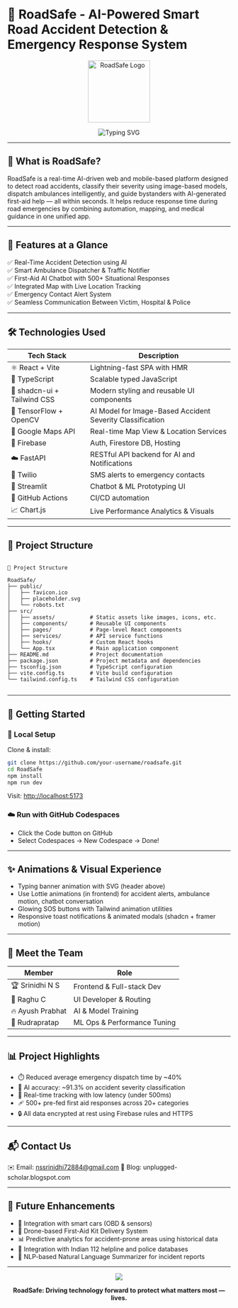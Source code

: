 # 🚦 RoadSafe - AI-Powered Smart Road Accident Detection & Emergency Response System

<p align="center">
  <img src="[2d635424-7b95-42ab-9770-2ac7fb0c5fb0.png](https://github.com/Srinidhi-070/RoadSafe/blob/main/public/lovable-uploads/babc7f96-a784-4583-bc62-5b6f7f92da8b.png?raw=true)" alt="RoadSafe Logo" width="140"/>
</p>

<p align="center">
  <img src="https://readme-typing-svg.herokuapp.com?font=Fira+Code&size=24&pause=1000&color=F763D7&center=true&vCenter=true&width=1000&lines=Empowering+Emergency+Response+with+AI;Real-time+Accident+Detection+and+Dispatch;Faster+Rescue+Means+More+Lives+Saved" alt="Typing SVG" />
</p>

---

## 🧠 What is RoadSafe?
RoadSafe is a real-time AI-driven web and mobile-based platform designed to detect road accidents, classify their severity using image-based models, dispatch ambulances intelligently, and guide bystanders with AI-generated first-aid help — all within seconds. It helps reduce response time during road emergencies by combining automation, mapping, and medical guidance in one unified app.

---

## 🎯 Features at a Glance
✅ Real-Time Accident Detection using AI  
✅ Smart Ambulance Dispatcher & Traffic Notifier  
✅ First-Aid AI Chatbot with 500+ Situational Responses  
✅ Integrated Map with Live Location Tracking  
✅ Emergency Contact Alert System  
✅ Seamless Communication Between Victim, Hospital & Police  

---

## 🛠️ Technologies Used
| Tech Stack              | Description                                |
|--------------------------|--------------------------------------------|
| ⚛️ React + Vite           | Lightning-fast SPA with HMR                 |
| 🔷 TypeScript             | Scalable typed JavaScript                  |
| 🎨 shadcn-ui + Tailwind CSS | Modern styling and reusable UI components  |
| 🧠 TensorFlow + OpenCV    | AI Model for Image-Based Accident Severity Classification |
| 📡 Google Maps API        | Real-time Map View & Location Services      |
| 🧬 Firebase               | Auth, Firestore DB, Hosting                |
| ☁️ FastAPI                | RESTful API backend for AI and Notifications |
| 💬 Twilio                 | SMS alerts to emergency contacts           |
| 🧠 Streamlit              | Chatbot & ML Prototyping UI                |
| 🐙 GitHub Actions         | CI/CD automation                           |
| 📈 Chart.js               | Live Performance Analytics & Visuals       |

---

## 📂 Project Structure
```

📂 Project Structure

RoadSafe/
├── public/
│   ├── favicon.ico
│   ├── placeholder.svg
│   └── robots.txt
├── src/
│   ├── assets/           # Static assets like images, icons, etc.
│   ├── components/       # Reusable UI components
│   ├── pages/            # Page-level React components
│   ├── services/         # API service functions
│   ├── hooks/            # Custom React hooks
│   └── App.tsx           # Main application component
├── README.md             # Project documentation
├── package.json          # Project metadata and dependencies
├── tsconfig.json         # TypeScript configuration
├── vite.config.ts        # Vite build configuration
└── tailwind.config.ts    # Tailwind CSS configuration


````

---

## 🚀 Getting Started

### 🔧 Local Setup
Clone & install:
```bash
git clone https://github.com/your-username/roadsafe.git
cd RoadSafe
npm install
npm run dev
````

Visit: [http://localhost:5173](http://localhost:5173)

### ☁️ Run with GitHub Codespaces

* Click the Code button on GitHub
* Select Codespaces → New Codespace → Done!

---

## ✨ Animations & Visual Experience

* Typing banner animation with SVG (header above)
* Use Lottie animations (in frontend) for accident alerts, ambulance motion, chatbot conversation
* Glowing SOS buttons with Tailwind animation utilities
* Responsive toast notifications & animated modals (shadcn + framer motion)

---

## 👥 Meet the Team

| Member           | Role                        |
| ---------------- | --------------------------- |
| 🏆 Srinidhi N S  | Frontend & Full-stack Dev   |
| 🚀 Raghu C       | UI Developer & Routing      |
| 🔥 Ayush Prabhat | AI & Model Training         |
| 🌟 Rudrapratap   | ML Ops & Performance Tuning |

---

## 📊 Project Highlights

* ⏱️ Reduced average emergency dispatch time by \~40%
* 🧠 AI accuracy: \~91.3% on accident severity classification
* 📡 Real-time tracking with low latency (under 500ms)
* 🩹 500+ pre-fed first aid responses across 20+ categories
* 🔒 All data encrypted at rest using Firebase rules and HTTPS

---

## 📬 Contact Us

✉️ Email: [nssrinidhi72884@gmail.com](mailto:nssrinidhi72884@gmail.com)
📝 Blog: unplugged-scholar.blogspot.com

---

## 🧪 Future Enhancements

* 🚗 Integration with smart cars (OBD & sensors)
* 🚁 Drone-based First-Aid Kit Delivery System
* 📊 Predictive analytics for accident-prone areas using historical data
* 🧭 Integration with Indian 112 helpline and police databases
* 🧾 NLP-based Natural Language Summarizer for incident reports

---

<p align="center">
  <img src="https://img.shields.io/badge/Built%20With-%F0%9F%92%BB%20Code%20and%20Compassion-ff69b4?style=for-the-badge"/>
</p>

<p align="center">
  <strong>RoadSafe: Driving technology forward to protect what matters most — lives.</strong>  
</p>
